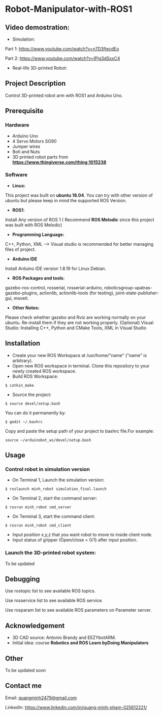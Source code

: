 #     Robot-Manipulator-with-ROS1

## Video demostration:
- Simulation:

Part 1: https://www.youtube.com/watch?v=n7D3fjecdEo

Part 2: https://www.youtube.com/watch?v=IPjg3dSxxC4

- Real-life 3D-printed Robot:


## Project Description

Control 3D-printed robot arm with ROS1 and Arduino Uno. 


## Prerequisite
### Hardware
- Arduino Uno
- 4 Servo Motors SG90
- Jumper wires
- Botl and Nuts
- 3D printed robot parts from **https://www.thingiverse.com/thing:1015238**

### Software
- **Linux:**

This project was built on **ubuntu 18.04**. You can try with other version of ubuntu but please keep in mind the supported ROS Version. 
- **ROS1**:

Install Any version of ROS 1 ( Recommend **ROS Melodic** since this project was built with ROS Melodic)
- **Programming Language:**

C++, Python, XML --> Visual studio is recommended for better managing files of project.
- **Arduino IDE**

Install Arduino IDE version 1.8.19 for Linux Debian.
- **ROS Packages and tools**:

gazebo-ros-control, rosserial, rosserial-arduino, roboticsgroup-upatras-gazebo-plugins, actionlib, actionlib-tools (for testing), joint-state-publisher-gui, moveit.
- **Other Notes:**

Please check whether gazebo and Rviz are working normally on your ubuntu. Re-install them if they are not working properly.
(Optional) Visual Studio: Installing C++, Python and CMake Tools, XML  in Visual Studio

## Installation
- Create your new ROS Workspace at /usr/home/"name" ("name" is arbitrary).
- Open new ROS workspace in terminal. Clone this repository to your newly created ROS workspace.
- Build ROS Workspace:

`$ catkin_make`

- Source the project:

`$ source devel/setup.bash`

You can do it permanently by:

`$ gedit ~/.bashrc`

Copy and paste the setup path of your project to bashrc file.For example:

`source ~/arduinobot_ws/devel/setup.bash`


## Usage

### Control robot in simulation version

- On Terminal 1, Launch the simulation version:

`$ roslaunch minh_robot simulation_final.launch`

- On Terminal 2, start the command server:

`$ rosrun minh_robot cmd_server
`
- On Terminal 3, start the command client:

`$ rosrun minh_robot cmd_client`

- Input position x,y,z that you want robot to move to inside client node.
- Input status of gripper (Open/close = 0/1) after input position.

### Launch the 3D-printed robot system:

To be updated

## Debugging

Use rostopic list to see available ROS topics.

Use rosservice list to see available ROS service.

Use rosparam list to see available ROS parameters on Parameter server.

## Acknowledgement
- 3D CAD source: Antonio Brandy and EEZYbotARM.
- Initial idea: course **Robotics and ROS Learn byDoing Manipulators** 

## Other

To be updated soon 

## Contact me

Email: quangminh2479@gmail.com

LinkedIn: https://www.linkedin.com/in/quang-minh-pham-025612221/
